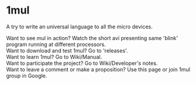 # 1mul
A try to write an universal language to all the micro devices.  

Want to see mul in action? Watch the short avi presenting same 'blink' program running at different processors.  
Want to download and test 1mul? Go to 'releases'.  
Want to learn 1mul? Go to Wiki/Manual.  
Want to participate the project? Go to Wiki/Developer's notes.  
Want to leave a comment or make a proposition? Use this page or join 1mul group in Google.  
